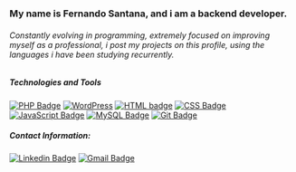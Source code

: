 <h3>My name is Fernando Santana, and i am a backend developer.</h3>

<h6>Constantly evolving in programming, extremely focused on improving myself as a professional, i post my projects on this profile, using the languages i have been studying recurrently.</h6>

<h5>Technologies and Tools</h5>

[![PHP Badge](https://img.shields.io/badge/PHP-777BB4.svg?style=for-the-badge&logo=PHP&logoColor=white)](https://github.com/devfernando10)
[![WordPress](https://img.shields.io/badge/WordPress-21759B.svg?style=for-the-badge&logo=WordPress&logoColor=white)](https://github.com/devfernando10)
[![HTML badge](https://img.shields.io/badge/HTML5-E34F26?style=for-the-badge&logo=html5&logoColor=white)](https://github.com/devfernando10)
[![CSS Badge](https://img.shields.io/badge/CSS3-1572B6?style=for-the-badge&logo=css3&logoColor=white)](https://github.com/devfernando10)
[![JavaScript Badge](https://img.shields.io/badge/JavaScript-323330?style=for-the-badge&logo=javascript&logoColor=F7DF1E
)](https://github.com/devfernando10) 
[![MySQL Badge](https://img.shields.io/badge/MySQL-005C84?style=for-the-badge&logo=mysql&logoColor=white)](https://github.com/devfernando10)
[![Git Badge](https://img.shields.io/badge/GIT-E44C30?style=for-the-badge&logo=git&logoColor=white)](https://github.com/devfernando10)

<h5>Contact Information:</h5>

[![Linkedin Badge](https://img.shields.io/badge/LinkedIn-0077B5?style=for-the-badge&logo=linkedin&logoColor=white&link=https://www.linkedin.com/in/fernando-santana-22656428a//)](https://www.linkedin.com/in/dev-fernando/)
[![Gmail Badge](https://img.shields.io/badge/Gmail-D14836?style=for-the-badge&logo=gmail&logoColor=white&link=mailto:devfernando55@gmail.com)](mailto:devfernando55@gmail.com)
